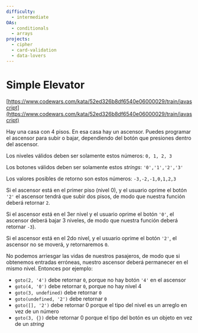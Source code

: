 ```yaml
---
difficulty:
  - intermediate
OAs:
  - conditionals
  - arrays
projects:
  - cipher
  - card-validation 
  - data-lovers
---
```


# Simple Elevator

[https://www.codewars.com/kata/52ed326b8df6540e06000029/train/javascript](https://www.codewars.com/kata/52ed326b8df6540e06000029/train/javascript)

Hay una casa con 4 pisos. En esa casa hay un ascensor. Puedes programar
el ascensor para subir o bajar, dependiendo del botón que presiones dentro
del ascensor.

Los niveles válidos deben ser solamente estos números: `0, 1, 2, 3`

Los botones válidos deben ser solamente estos _strings_: `'0','1','2','3'`

Los valores posibles de retorno son estos números: `-3,-2,-1,0,1,2,3`

Si el ascensor está en el primer piso (nivel 0), y el usuario oprime el botón
`'2'` el ascensor tendrá que subir dos pisos, de modo que nuestra función
deberá retornar `2`.

Si el ascensor está en el 3er nivel y el usuario oprime el botón `'0'`,
el ascensor deberá bajar 3 niveles, de modo que nuestra función deberá
retornar `-3`).

Si el ascensor está en el 2do nivel, y el usuario oprime el botón `'2'`,
el ascensor no se moverá, y retornaremos `0`.

No podemos arriesgar las vidas de nuestros pasajeros, de modo que si obtenemos
entradas erróneas, nuestro ascensor deberá permanecer en el mismo nivel.
Entonces por ejemplo:

- `goto(2, '4')` debe retornar `0`, porque no hay botón `'4'` en el ascensor
- `goto(4, '0')` debe retornar `0`, porque no hay nivel 4
- `goto(3, undefined)` debe retornar `0`
- `goto(undefined, '2')` debe retornar `0`
- `goto([], '2')` debe retornar 0 porque el tipo del nivel es un arreglo en
  vez de un número
- `goto(3, {})` debe retornar 0 porque el tipo del botón es un objeto en vez
  de un _string_
